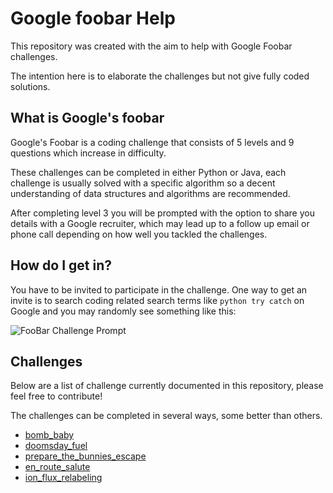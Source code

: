 # Google foobar Help
This repository was created with the aim to help with Google Foobar challenges.

The intention here is to elaborate the challenges but not give fully coded solutions.

## What is Google's foobar
Google's Foobar is a coding challenge that consists of 5 levels and 9 questions which increase in difficulty.
 
These challenges can be completed in either Python or Java, each challenge is usually solved with a specific algorithm so a decent understanding of data structures and algorithms are recommended. 

After completing level 3 you will be prompted with the option to share you details with a Google recruiter, which may lead up to a follow up email or phone call depending on how well you tackled the challenges.

## How do I get in?
You have to be invited to participate in the challenge. One way to get an invite is to search coding related search terms like `python try catch` on Google and you may randomly see something like this:

![FooBar Challenge Prompt](./assets/foobarprompt.png "FooBar Challenge Prompt")

## Challenges
Below are a list of challenge currently documented in this repository, please feel free to contribute!


The challenges can be completed in several ways, some better than others.

* [bomb_baby](./challenges/bomb_baby/bomb_baby.md)
* [doomsday_fuel](./challenges/doomsday_fuel/doomsday_fuel.md)
* [prepare_the_bunnies_escape](./challenges/prepare_the_bunnies_escape/prepare_the_bunnies_escape.md)
* [en_route_salute](./challenges/en_route_salute/en_route_salute.md)
* [ion_flux_relabeling](./challenges/ion_flux_relabeling/ion_flux_relabeling.md)
